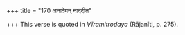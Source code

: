 +++
title = "170 अनादेयन् नाददीत"

+++
This verse is quoted in *Vīramitrodaya* (Rājanīti, p. 275).


